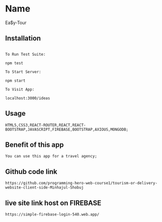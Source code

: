 # Name

Ea$y-Tour

## Installation

```npm install

To Run Test Suite:

npm test

To Start Server:

npm start

To Visit App:

localhost:3000/ideas
```

## Usage

```
HTML5,CSS3,REACT-ROUTER,REACT,REACT-BOOTSTRAP,JAVASCRIPT,FIREBASE,BOOTSTRAP,AXIOUS,MONGODB;
```
## Benefit of this app

```
You can use this app for a travel agency;
```

## Github code link
```
https://github.com/programming-hero-web-course1/tourism-or-delivery-website-client-side-Minhajul-Shobuj
```

## live site link host on FIREBASE
```
https://simple-firebase-login-540.web.app/
```
